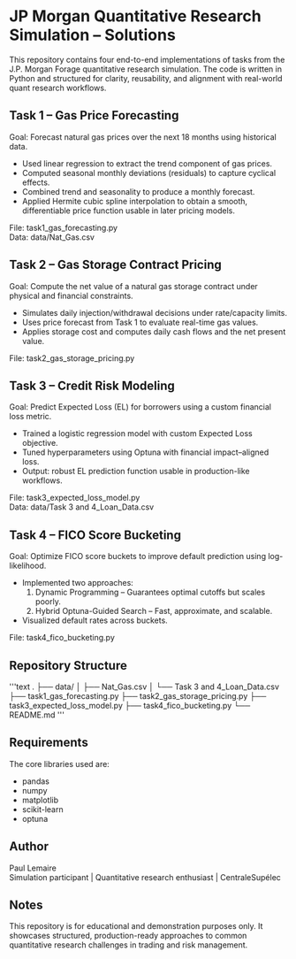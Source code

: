 # JP Morgan Quantitative Research Simulation – Solutions

This repository contains four end-to-end implementations of tasks from the J.P. Morgan Forage quantitative research simulation. The code is written in Python and structured for clarity, reusability, and alignment with real-world quant research workflows.

## Task 1 – Gas Price Forecasting

Goal: Forecast natural gas prices over the next 18 months using historical data.

- Used linear regression to extract the trend component of gas prices.
- Computed seasonal monthly deviations (residuals) to capture cyclical effects.
- Combined trend and seasonality to produce a monthly forecast.
- Applied Hermite cubic spline interpolation to obtain a smooth, differentiable price function usable in later pricing models.

File: task1_gas_forecasting.py  
Data: data/Nat_Gas.csv

## Task 2 – Gas Storage Contract Pricing

Goal: Compute the net value of a natural gas storage contract under physical and financial constraints.

- Simulates daily injection/withdrawal decisions under rate/capacity limits.
- Uses price forecast from Task 1 to evaluate real-time gas values.
- Applies storage cost and computes daily cash flows and the net present value.

File: task2_gas_storage_pricing.py

## Task 3 – Credit Risk Modeling

Goal: Predict Expected Loss (EL) for borrowers using a custom financial loss metric.

- Trained a logistic regression model with custom Expected Loss objective.
- Tuned hyperparameters using Optuna with financial impact–aligned loss.
- Output: robust EL prediction function usable in production-like workflows.

File: task3_expected_loss_model.py  
Data: data/Task 3 and 4_Loan_Data.csv

## Task 4 – FICO Score Bucketing

Goal: Optimize FICO score buckets to improve default prediction using log-likelihood.

- Implemented two approaches:
  1. Dynamic Programming – Guarantees optimal cutoffs but scales poorly.
  2. Hybrid Optuna-Guided Search – Fast, approximate, and scalable.
- Visualized default rates across buckets.

File: task4_fico_bucketing.py

## Repository Structure
'''text
.
├── data/
│   ├── Nat_Gas.csv
│   └── Task 3 and 4_Loan_Data.csv
├── task1_gas_forecasting.py
├── task2_gas_storage_pricing.py
├── task3_expected_loss_model.py
├── task4_fico_bucketing.py
└── README.md
'''

## Requirements

The core libraries used are:

- pandas
- numpy
- matplotlib
- scikit-learn
- optuna

## Author

Paul Lemaire  
Simulation participant | Quantitative research enthusiast | CentraleSupélec

## Notes

This repository is for educational and demonstration purposes only. It showcases structured, production-ready approaches to common quantitative research challenges in trading and risk management.
